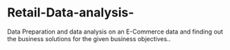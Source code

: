 # Retail-Data-analysis-
Data Preparation and data analysis on an E-Commerce data and finding out the business solutions for the given business objectives.. 
